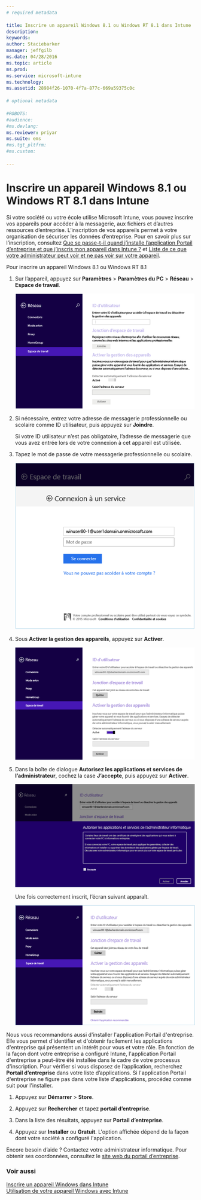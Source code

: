 ```yaml
---
# required metadata

title: Inscrire un appareil Windows 8.1 ou Windows RT 8.1 dans Intune | Microsoft Intune
description:
keywords:
author: Staciebarker
manager: jeffgilb
ms.date: 04/28/2016
ms.topic: article
ms.prod:
ms.service: microsoft-intune
ms.technology:
ms.assetid: 28984f26-1070-4f7a-877c-669a59375c0c

# optional metadata

#ROBOTS:
#audience:
#ms.devlang:
ms.reviewer: priyar
ms.suite: ems
#ms.tgt_pltfrm:
#ms.custom:

---
```



# Inscrire un appareil Windows 8.1 ou Windows RT 8.1 dans Intune

Si votre société ou votre école utilise Microsoft Intune, vous pouvez inscrire vos appareils pour accéder à la messagerie, aux fichiers et d’autres ressources d’entreprise. L’inscription de vos appareils permet à votre organisation de sécuriser les données d’entreprise. Pour en savoir plus sur l’inscription, consultez [Que se passe-t-il quand j’installe l’application Portail d’entreprise et que j’inscris mon appareil dans Intune ?](what-happens-if-you-install-the-company-portal-app-and-enroll-your-device-in-intune-windows.md) et [Liste de ce que votre administrateur peut voir et ne pas voir sur votre appareil](what-can-your-it-administrator-see-when-you-enroll-your-device-in-intune-windows.md).


Pour inscrire un appareil Windows 8.1 ou Windows RT 8.1

1.  Sur l’appareil, appuyez sur **Paramètres** &gt; **Paramètres du PC** &gt; **Réseau** &gt; **Espace de travail**.

    ![nav-to-workplace](./media/W81-1-workplacejoin.png)

2.  Si nécessaire, entrez votre adresse de messagerie professionnelle ou scolaire comme ID utilisateur, puis appuyez sur **Joindre**.

    Si votre ID utilisateur n’est pas obligatoire, l’adresse de messagerie que vous avez entrée lors de votre connexion à cet appareil est utilisée.

3.  Tapez le mot de passe de votre messagerie professionnelle ou scolaire.

    ![type-password](./media/W81-2-workplacesettings_signin.png)

4.  Sous **Activer la gestion des appareils**, appuyez sur **Activer**.

    ![turn-on-device-management](./media/W81-3-dev-mgt-turn-on.png)

5.  Dans la boîte de dialogue **Autorisez les applications et services de l’administrateur**, cochez la case **J’accepte**, puis appuyez sur **Activer**.

    ![turn-on-allow-apps-services](./media/W81-4-agree-allow-apps-services.png)

    Une fois correctement inscrit, l’écran suivant apparaît.

    ![enrollment-complete](./media/W81-5-enrolled-done.png)

Nous vous recommandons aussi d'installer l'application Portail d'entreprise. Elle vous permet d'identifier et d'obtenir facilement les applications d'entreprise qui présentent un intérêt pour vous et votre rôle. En fonction de la façon dont votre entreprise a configuré Intune, l'application Portail d'entreprise a peut-être été installée dans le cadre de votre processus d'inscription. Pour vérifier si vous disposez de l’application, recherchez **Portail d’entreprise** dans votre liste d’applications. Si l'application Portail d'entreprise ne figure pas dans votre liste d'applications, procédez comme suit pour l'installer.

1.  Appuyez sur **Démarrer** &gt; **Store**.

2.  Appuyez sur **Rechercher** et tapez **portail d’entreprise**.

3.  Dans la liste des résultats, appuyez sur **Portail d’entreprise**.

4.  Appuyez sur **Installer** ou **Gratuit**. L'option affichée dépend de la façon dont votre société a configuré l'application.

Encore besoin d’aide ? Contactez votre administrateur informatique. Pour obtenir ses coordonnées, consultez le [site web du portail d’entreprise](http://portal.manage.microsoft.com).

### Voir aussi
[Inscrire un appareil Windows dans Intune](enroll-your-device-in-intune-windows.md)</br>
[Utilisation de votre appareil Windows avec Intune](using-your-windows-device-with-intune.md)


<!--HONumber=Jun16_HO2-->


